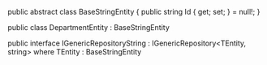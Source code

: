 public abstract class BaseStringEntity
{
    public string Id { get; set; } = null!;
}


public class DepartmentEntity : BaseStringEntity

public interface IGenericRepositoryString<TEntity> : IGenericRepository<TEntity, string> where TEntity : BaseStringEntity
